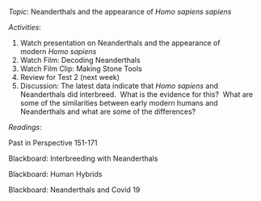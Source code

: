 _Topic_: Neanderthals and the appearance of _Homo sapiens sapiens_

_Activities_: 

1. Watch presentation on Neanderthals and the appearance of modern _Homo sapiens_
2. Watch Film: Decoding Neanderthals
3. Watch Film Clip: Making Stone Tools
4. Review for Test 2 (next week)
5. Discussion: The latest data indicate that _Homo sapiens_ and Neanderthals did interbreed.  What is the evidence for this?  What are some of the similarities between early modern humans and Neanderthals and what are some of the differences?

_Readings_:

Past in Perspective 151-171

Blackboard: Interbreeding with Neanderthals 

Blackboard: Human Hybrids

Blackboard: Neanderthals and Covid 19
